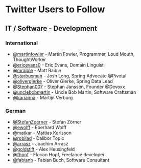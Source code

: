 # Twitter Users to Follow

## IT / Software - Development
### International
* [@martinfowler](https://twitter.com/martinfowler) - Martin Fowler, Programmer, Loud Mouth, ThoughtWorker
* [@ericevans0](https://twitter.com/ericevans0) - Eric Evans, Domain Linguist
* [@mraible](https://twitter.com/mraible) - Matt Raible
* [@starbuxman](https://twitter.com/starbuxman) - Josh Long, Spring Advocate @Pivotal
* [@olivergierke](https://twitter.com/olivergierke) - Oliver Gierke, Spring Data Lead
* [@Stephan007](https://twitter.com/stephan007) - Stephan Janssen, Founder @Devoxx
* [@unclebobmartin](https://twitter.com/unclebobmartin) - Uncle Bob Martin, Software Craftsman
* [@karianna](https://twitter.com/karianna) - Martijn Verburg
### German
* [@StefanZoerner](https://twitter.com/stefanzoerner) - Stefan Zörner
* [@ewolff](https://twitter.com/ewolff) - Eberhard Wolff
* [@matkar](https://twitter.com/matkar) - Mattias Karlsson
* [@robilad](https://twitter.com/robilad) - Dalibor Topic
* [@arrasz](https://twitter.com/arrasz) - Joachim Arrasz
* [@goldstift](https://twitter.com/goldstift) - Alex Heusingfeld
* [@fhopf]() - Florian Hopf, Freelance developer
* [@fabianb](https://twitter.com/fabianb) - Fabian Buch, Software Consultant
